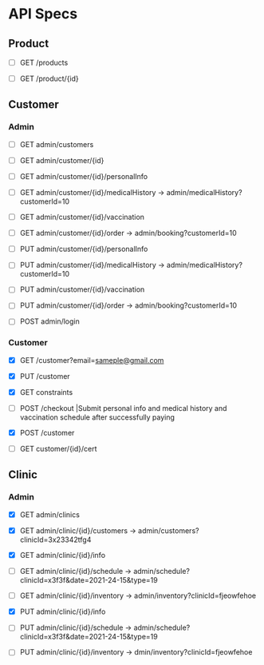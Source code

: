 # API Specs

## Product

- [ ] GET /products

- [ ] GET /product/{id}

## Customer

### Admin

- [ ] GET admin/customers

- [ ] GET admin/customer/{id}

- [ ] GET admin/customer/{id}/personalInfo

- [ ] GET admin/customer/{id}/medicalHistory -> admin/medicalHistory?customerId=10

- [ ] GET admin/customer/{id}/vaccination

- [ ] GET admin/customer/{id}/order -> admin/booking?customerId=10

- [ ] PUT admin/customer/{id}/personalInfo

- [ ] PUT admin/customer/{id}/medicalHistory -> admin/medicalHistory?customerId=10

- [ ] PUT admin/customer/{id}/vaccination

- [ ] PUT admin/customer/{id}/order -> admin/booking?customerId=10

- [ ] POST admin/login

### Customer

- [x] GET /customer?email=sameple@gmail.com

- [x] PUT /customer

- [x] GET constraints

- [ ] POST /checkout |Submit personal info and medical history and vaccination schedule after successfully paying

- [x] POST /customer

- [ ] GET customer/{id}/cert

## Clinic

### Admin

- [x] GET admin/clinics

- [x] GET admin/clinic/{id}/customers -> admin/customers?clinicId=3x23342tfg4

- [x] GET admin/clinic/{id}/info

- [ ] GET admin/clinic/{id}/schedule -> admin/schedule?clinicId=x3f3f&date=2021-24-15&type=19

- [ ] GET admin/clinic/{id}/inventory -> admin/inventory?clinicId=fjeowfehoe

- [x] PUT admin/clinic/{id}/info

- [ ] PUT admin/clinic/{id}/schedule -> admin/schedule?clinicId=x3f3f&date=2021-24-15&type=19

- [ ] PUT admin/clinic/{id}/inventory -> dmin/inventory?clinicId=fjeowfehoe